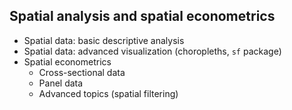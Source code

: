 ## Spatial analysis and spatial econometrics

+ Spatial data: basic descriptive analysis
+ Spatial data: advanced visualization (choropleths, `sf` package)
+ Spatial econometrics
  + Cross-sectional data
  + Panel data
  + Advanced topics (spatial filtering)
